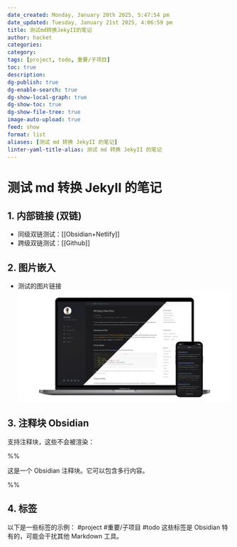 ```yaml
---
date_created: Monday, January 20th 2025, 5:47:54 pm
date_updated: Tuesday, January 21st 2025, 4:06:59 pm
title: 测试md转换JekyII的笔记
author: hacket
categories: 
category: 
tags: [project, todo, 重要/子项目]
toc: true
description: 
dg-publish: true
dg-enable-search: true
dg-show-local-graph: true
dg-show-toc: true
dg-show-file-tree: true
image-auto-upload: true
feed: show
format: list
aliases: [测试 md 转换 JekyII 的笔记]
linter-yaml-title-alias: 测试 md 转换 JekyII 的笔记
---
```


# 测试 md 转换 JekyII 的笔记

## 1. 内部链接 (双链)

- 同级双链测试：[[Obsidian+Netlify]]
- 跨级双链测试：[[Github]]

## 2. 图片嵌入

- 测试的图片链接
![](https://raw.githubusercontent.com/hacket/ObsidianOSS/master/obsidian/202501060015216.png)

## 3. 注释块 Obsidian

支持注释块，这些不会被渲染：

%%

这是一个 Obsidian 注释块。它可以包含多行内容。

%%

## 4. 标签

以下是一些标签的示例： #project #重要/子项目 #todo 这些标签是 Obsidian 特有的，可能会干扰其他 Markdown 工具。
